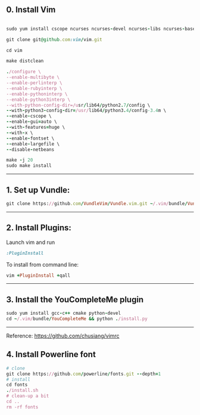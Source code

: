 ## 0. Install Vim
```ruby

sudo yum install cscope ncurses ncurses-devel ncurses-libs ncurses-base python-libs ruby-devel python34 python34-pip python-devel python3-devel python34-devel

git clone git@github.com:vim/vim.git

cd vim

make distclean

./configure \
--enable-multibyte \
--enable-perlinterp \
--enable-rubyinterp \
--enable-pythoninterp \
--enable-python3interp \
--with-python-config-dir=/usr/lib64/python2.7/config \
--with-python3-config-dir=/usr/lib64/python3.4/config-3.4m \
--enable-cscope \
--enable-gui=auto \
--with-features=huge \
--with-x \
--enable-fontset \
--enable-largefile \
--disable-netbeans

make -j 20
sudo make install
```
----
## 1. Set up Vundle:
```ruby
git clone https://github.com/VundleVim/Vundle.vim.git ~/.vim/bundle/Vundle.vim
```
----
## 2. Install Plugins:

Launch vim and run 
```ruby
:PluginInstall
```
To install from command line: 
```ruby
vim +PluginInstall +qall
```
----
## 3. Install the YouCompleteMe plugin
```ruby
sudo yum install gcc-c++ cmake python-devel
cd ~/.vim/bundle/YouCompleteMe && python ./install.py
```

----
Reference:
https://github.com/chusiang/vimrc

## 4. Install Powerline font
```ruby
# clone
git clone https://github.com/powerline/fonts.git --depth=1
# install
cd fonts
./install.sh
# clean-up a bit
cd ..
rm -rf fonts
```

